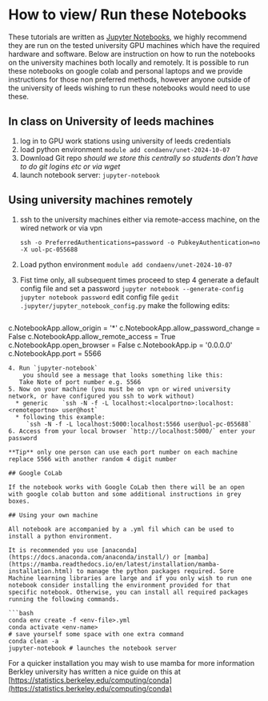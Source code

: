 # How to view/ Run these Notebooks

These tutorials are written as [Jupyter Notebooks](https://jupyter-notebook.readthedocs.io/en/stable/), we highly recommend they are run on the tested university GPU machines which have the required hardware and software. Below are instruction on how to run the notebooks on the university machines both locally and remotely. It is possible to run these notebooks on google colab and personal laptops and we provide instructions for those non preferred methods, however anyone outside of the university of leeds wishing to run these notebooks would need to use these. 

## In class on University of leeds machines

1. log in to GPU work stations using university of leeds credentials
2. load python environment `module add condaenv/unet-2024-10-07`
3. Download Git repo *should we store this centrally so students don't have to do git logins etc or via wget*
4. launch notebook server: `jupyter-notebook`

## Using university machines remotely

1. ssh to the university machines either via remote-access machine, on the wired network or via vpn
   
    `ssh -o PreferredAuthentications=password -o PubkeyAuthentication=no  -X uol-pc-055688`
3. Load python environment `module add condaenv/unet-2024-10-07`
4. Fist time only, all subsequent times proceed to step 4
    generate a default config file and set a password
    `jupyter notebook --generate-config`
    `jupyter notebook password`
    edit config file
    `gedit .jupyter/jupyter_notebook_config.py`
    make the following edits:
    ```
c.NotebookApp.allow_origin = '*'
c.NotebookApp.allow_password_change = False
c.NotebookApp.allow_remote_access = True
c.NotebookApp.open_browser = False
c.NotebookApp.ip = '0.0.0.0'
c.NotebookApp.port = 5566
```
4. Run `jupyter-notebook`
    you should see a message that looks something like this:
   Take Note of port number e.g. 5566
5. Now on your machine (you must be on vpn or wired university network, or have configured you ssh to work without)
  * generic    `ssh -N -f -L localhost:<localportno>:localhost:<remoteportno> user@host`
  * following this example:
     `ssh -N -f -L localhost:5000:localhost:5566 user@uol-pc-055688`
6. Access from your local browser `http://localhost:5000/` enter your password

**Tip** only one person can use each port number on each machine replace 5566 with another random 4 digit number 

## Google CoLab

If the notebook works with Google CoLab then there will be an open with google colab button and some additional instructions in grey boxes.

## Using your own machine

All notebook are accompanied by a .yml fil which can be used to install a python environment.

It is recommended you use [anaconda](https://docs.anaconda.com/anaconda/install/) or [mamba](https://mamba.readthedocs.io/en/latest/installation/mamba-installation.html) to manage the python packages required. Sore Machine learning libraries are large and if you only wish to run one notebook consider installing the environment provided for that specific notebook. Otherwise, you can install all required packages running the following commands.  

```bash
conda env create -f <env-file>.yml
conda activate <env-name>
# save yourself some space with one extra command
conda clean -a
jupyter-notebook # launches the notebook server
```

For a quicker installation you may wish to use mamba for more information Berkley university has written a nice guide on this at [https://statistics.berkeley.edu/computing/conda](https://statistics.berkeley.edu/computing/conda)
